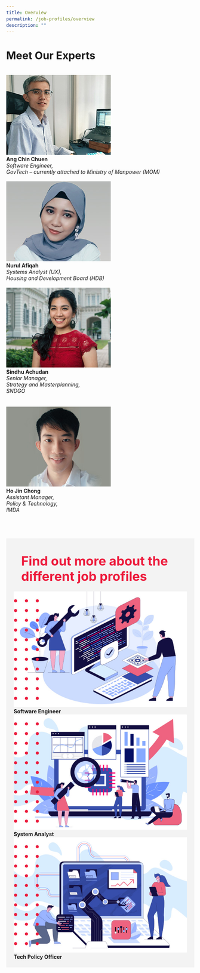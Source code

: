 ```yaml
---
title: Overview
permalink: /job-profiles/overview
description: ""
---
```

# Meet Our Experts

<br>
<div class="row" >
	
<div class="col"> 
<a href="/job-profiles/software-engineer/ang-chin-chuen"><img src="images/ang-chin-chuen.jpg" alt="Ang Chin Chuen"></a><br>
		<div class="header"><b>Ang Chin Chuen</b></div>
		<div class="para"><span style="font-size: 14px; font-style: italic; line-height: 16px;">Software Engineer, <br>GovTech – currently attached to Ministry of Manpower (MOM)</span>
</div>
<br>

</div>
	<div class="col"> 
<a href="/job-profiles/systems-analyst/nurul-afiqah"><img src="images/nurul-afiqah.jpg" alt="Nurul Afiqah"></a><br>
	<div class="header"><b>Nurul Afiqah</b></div>
	<div class="para"><span style="font-size: 14px; font-style: italic; line-height: 16px;">Systems Analyst (UX), <br> Housing and Development Board (HDB)</span>
</div>
<br>

</div>
	<div class="col"> 
<a href="/job-profiles/tech-policy/sindhu"><img src="images/sindhu-achudan.jpg" alt="Sindhu Achudan"></a><br>
	<div class="header"><b>Sindhu Achudan</b></div>
	<div class="para"><span style="font-size: 14px; font-style: italic; line-height: 16px;">Senior Manager, <br>Strategy and Masterplanning, <br>SNDGO</span>
</div>
<br></div></div>


<br>
<div class="row">
<div class="col"> 
<a href="/job-profiles/tech-policy/ho-jin-chong"><img src="images/ho-jin-chong.jpg" alt="Ho Jin Chong"></a><br>
		<div class="header"><b>Ho Jin Chong</b></div>
		<div class="para"><span style="font-size: 14px; font-style: italic; line-height: 16px;">Assistant Manager, <br>Policy & Technology,<br> IMDA</span>
</div>
<br>

</div>
	<div class="col"> 
<br>

</div>
	<div class="col"> 
</div>
<br></div></div>


<br>
<div class="row" style="background-color: #f3f3f3; padding: 20px 20px 20px 20px;">

<div class="row" style="font-size:34px; font-weight: 700; color: #ed1a3b; background-color: #f3f3f3; padding: 20px 20px 20px 20px;"> Find out more about the different job profiles</div>

<div class="col"> 
<a href="/job-profiles/software-engineer/ang-chin-chuen"><img src="/images/job-profile-se1.jpg" alt="Ang Chin Chuen"></a><br>
		<div class="header"><b>Software Engineer</b></div>

</div>
	<div class="col"> 
<a href="/job-profiles/systems-analyst/nurul-afiqah"><img src="/images/job-profile-sa1.jpg" alt="Nurul Afiqah"></a><br>
	<div class="header"><b>System Analyst</b></div>

</div>
	<div class="col"> 
<a href="/job-profiles/tech-policy/sindhu"><img src="/images/job-profile-1.jpg" alt="Sindhu Achudan"></a><br>
	<div class="header"><b>Tech Policy Officer</b></div>
</div></div>
